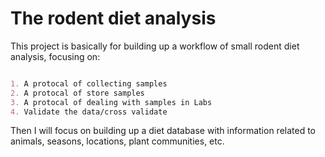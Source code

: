 # The rodent diet analysis

This project is basically for building up a workflow of small rodent diet analysis,
focusing on:

```markdown

1. A protocal of collecting samples
2. A protocal of store samples
3. A protocal of dealing with samples in Labs
4. Validate the data/cross validate
```
Then I will focus on building up a diet database with information related to animals, seasons, locations, plant communities, etc.
